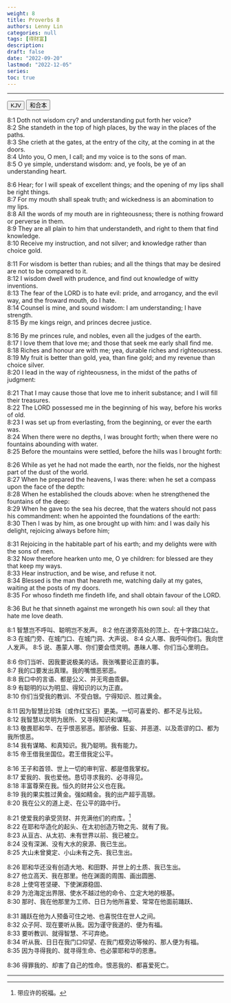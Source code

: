 ```yaml
---
weight: 8
title: Proverbs 8
authors: Lenny Lin
categories: null
tags: [得财富]
description: 
draft: false
date: "2022-09-20"
lastmod: "2022-12-05"
series:
toc: true
---
```



<!--more-->
---

<div class="tab">
  <button class="tablinks active" onclick="tablabel(event, 'english')">KJV</button>
  <button class="tablinks" onclick="tablabel(event, 'chinese')">和合本</button>
  
</div>

<!-- Tab content -->
<div id="english" class="tabcontent" style="display:block">

8:1 Doth not wisdom cry? and understanding put forth her voice?  
8:2 She standeth in the top of high places, by the way in the places of the paths.  
8:3 She crieth at the gates, at the entry of the city, at the coming in at the doors.  
8:4 Unto you, O men, I call; and my voice is to the sons of man.  
8:5 O ye simple, understand wisdom: and, ye fools, be ye of an understanding heart.  

8:6 Hear; for I will speak of excellent things; and the opening of my lips shall be right things.  
8:7 For my mouth shall speak truth; and wickedness is an abomination to my lips.  
8:8 All the words of my mouth are in righteousness; there is nothing froward or perverse in them.  
8:9 They are all plain to him that understandeth, and right to them that find knowledge.  
8:10 Receive my instruction, and not silver; and knowledge rather than choice gold.  

8:11 For wisdom is better than rubies; and all the things that may be desired are not to be compared to it.  
8:12 I wisdom dwell with prudence, and find out knowledge of witty inventions.  
8:13 The fear of the LORD is to hate evil: pride, and arrogancy, and the evil way, and the froward mouth, do I hate.  
8:14 Counsel is mine, and sound wisdom: I am understanding; I have strength.  
8:15 By me kings reign, and princes decree justice.  

8:16 By me princes rule, and nobles, even all the judges of the earth.  
8:17 I love them that love me; and those that seek me early shall find me.  
8:18 Riches and honour are with me; yea, durable riches and righteousness.  
8:19 My fruit is better than gold, yea, than fine gold; and my revenue than choice silver.  
8:20 I lead in the way of righteousness, in the midst of the paths of judgment:  

8:21 That I may cause those that love me to inherit substance; and I will fill their treasures.  
8:22 The LORD possessed me in the beginning of his way, before his works of old.  
8:23 I was set up from everlasting, from the beginning, or ever the earth was.  
8:24 When there were no depths, I was brought forth; when there were no fountains abounding with water.  
8:25 Before the mountains were settled, before the hills was I brought forth:  

8:26 While as yet he had not made the earth, nor the fields, nor the highest part of the dust of the world.  
8:27 When he prepared the heavens, I was there: when he set a compass upon the face of the depth:  
8:28 When he established the clouds above: when he strengthened the fountains of the deep:  
8:29 When he gave to the sea his decree, that the waters should not pass his commandment: when he appointed the foundations of the earth:  
8:30 Then I was by him, as one brought up with him: and I was daily his delight, rejoicing always before him;  

8:31 Rejoicing in the habitable part of his earth; and my delights were with the sons of men.  
8:32 Now therefore hearken unto me, O ye children: for blessed are they that keep my ways.  
8:33 Hear instruction, and be wise, and refuse it not.  
8:34 Blessed is the man that heareth me, watching daily at my gates, waiting at the posts of my doors.  
8:35 For whoso findeth me findeth life, and shall obtain favour of the LORD.  

8:36 But he that sinneth against me wrongeth his own soul: all they that hate me love death.  
</div>

<div id="chinese" class="tabcontent">
8:1 智慧岂不呼叫、聪明岂不发声。  
8:2 他在道旁高处的顶上、在十字路口站立。  
8:3 在城门旁、在城门口、在城门洞、大声说、  
8:4 众人哪、我呼叫你们。我向世人发声。  
8:5 说、愚蒙人哪、你们要会悟灵明。愚昧人哪、你们当心里明白。  

8:6 你们当听、因我要说极美的话。我张嘴要论正直的事。  
8:7 我的口要发出真理。我的嘴憎恶邪恶。  
8:8 我口中的言语、都是公义、并无弯曲乖僻。  
8:9 有聪明的以为明显、得知识的以为正直。  
8:10 你们当受我的教训、不受白银。宁得知识、胜过黄金。  

8:11 因为智慧比珍珠〔或作红宝石〕更美。一切可喜爱的、都不足与比较。  
8:12 我智慧以灵明为居所、又寻得知识和谋略。  
8:13 敬畏耶和华、在乎恨恶邪恶。那骄傲、狂妄、并恶道、以及乖谬的口、都为我所恨恶。  
8:14 我有谋略、和真知识。我乃聪明。我有能力。  
8:15 帝王借我坐国位。君王借我定公平。  

8:16 王子和首领、世上一切的审判官、都是借我掌权。  
8:17 爱我的、我也爱他。恳切寻求我的、必寻得见。  
8:18 丰富尊荣在我。恒久的财并公义也在我。  
8:19 我的果实胜过黄金。强如精金。我的出产超乎高银。  
8:20 我在公义的道上走、在公平的路中行。  

8:21 使爱我的承受货财、并充满他们的府库。[^1]  
8:22 在耶和华造化的起头、在太初创造万物之先、就有了我。  
8:23 从亘古、从太初、未有世界以前、我已被立。  
8:24 没有深渊、没有大水的泉源、我已生出。  
8:25 大山未曾奠定、小山未有之先、我已生出。  

8:26 耶和华还没有创造大地、和田野、并世上的土质、我已生出。  
8:27 他立高天、我在那里。他在渊面的周围、画出圆圈、  
8:28 上使穹苍坚硬、下使渊源稳固、  
8:29 为沧海定出界限、使水不越过他的命令、立定大地的根基。  
8:30 那时、我在他那里为工师、日日为他所喜爱、常常在他面前踊跃、  

8:31 踊跃在他为人预备可住之地、也喜悦住在世人之间。  
8:32 众子阿、现在要听从我。因为谨守我道的、便为有福。  
8:33 要听教训、就得智慧、不可弃绝。  
8:34 听从我、日日在我门口仰望、在我门框旁边等候的、那人便为有福。  
8:35 因为寻得我的、就寻得生命、也必蒙耶和华的恩惠。  

8:36 得罪我的、却害了自己的性命。恨恶我的、都喜爱死亡。  

---
[^1]: 带应许的祝福。
</div>

